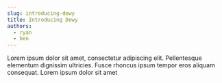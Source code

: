 ```yaml
---
slug: introducing-dewy
title: Introducing Dewy
authors:
  - ryan
  - ben
---
```


Lorem ipsum dolor sit amet, consectetur adipiscing elit. Pellentesque elementum dignissim ultricies. Fusce rhoncus ipsum tempor eros aliquam consequat. Lorem ipsum dolor sit amet

